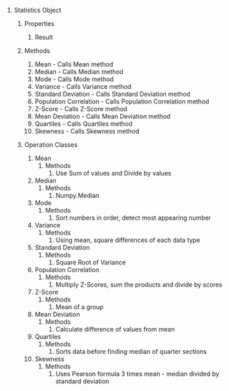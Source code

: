 1. Statistics Object
    1. Properties
        1. Result
    2. Methods
        1. Mean - Calls Mean method
        2. Median - Calls Median method
        3. Mode - Calls Mode method
        4. Variance - Calls Variance method
        5. Standard Deviation - Calls Standard Deviation method
        6. Population Correlation - Calls Population Correlation method
        7. Z-Score - Calls Z-Score method
        8. Mean Deviation - Calls Mean Deviation method 
        9. Quartiles - Calls Quartiles method
        10. Skewness - Calls Skewness method

    3. Operation Classes
       1. Mean
            1. Methods
                1. Use Sum of values and Divide by values
       2. Median
            1. Methods
                1. Numpy.Median
       3. Mode 
            1. Methods
                1. Sort numbers in order, detect most appearing number
       4. Variance
            1. Methods
                1. Using mean, square differences of each data type
       5. Standard Deviation
            1. Methods
                1. Square Root of Variance
       6. Population Correlation
            1. Methods
                1. Multiply Z-Scores, sum the products and divide by scores
       7. Z-Score  
            1. Methods
                1. Mean of a group 
       8. Mean Deviation 
            1. Methods
                1. Calculate difference of values from mean
       9. Quartiles 
            1. Methods  
                1. Sorts data before finding median of quarter sections
       10. Skewness
            1. Methods
                1. Uses Pearson formula 3 times mean - median divided by standard deviation